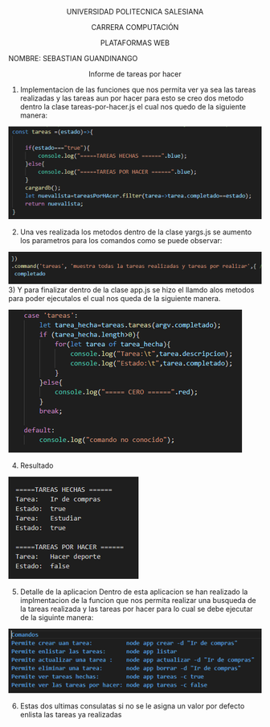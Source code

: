 <p align="center">UNIVERSIDAD POLITECNICA SALESIANA</p>
                    <p align="center">  CARRERA COMPUTACIÓN </p>
                     <p align="center"> PLATAFORMAS WEB</p>

 NOMBRE: SEBASTIAN GUANDINANGO

<p align="center">  Informe de tareas por hacer </p>

1) Implementacion de las funciones que nos permita ver ya sea las tareas realizadas y las tareas aun por hacer para esto se creo dos metodo dentro la clase tareas-por-hacer.js el cual nos quedo de la siguiente manera:

![](image/im1.PNG) 

2) Una ves realizada los metodos dentro de la clase yargs.js se aumento los parametros para los comandos como se puede observar:

![](image/im2.PNG) 
3) Y para finalizar dentro de la clase app.js se hizo el llamdo alos metodos para poder ejecutalos el cual nos queda de la siguiente manera.

![](image/im3.PNG) 

4) Resultado

![](image/im4.PNG) 

5) Detalle de la aplicacion
Dentro de esta aplicacion se han realizado la implmentacion de la funcion que nos permita realizar una busqueda de la tareas realizada y las tareas por hacer para lo cual se debe ejecutar de la siguinte manera:

![](image/im5.PNG) 

6) Estas dos ultimas consulatas si no se le asigna un valor  por defecto enlista las tareas ya realizadas 